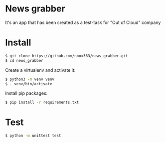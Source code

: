 # News grabber

It's an app that has been created as a test-task for "Out of Cloud" company

# Install 

```bash
$ git clone https://github.com/nbox363/news_grabber.git
$ cd news_grabber
```

Create a virtualenv and activate it:
```bash
$ python3 -m venv venv
$ . venv/bin/activate
```

Install pip packages:
```bash
$ pip install -r requirements.txt
```

# Test
```bash
$ python -m unittest test
```